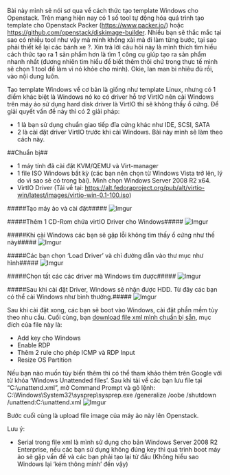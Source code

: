 Bài này mình sẽ nói sơ qua về cách thức tạo template Windows cho Openstack. Trên mạng hiện nay có 1 số tool tự động hóa quá trình tạo template cho Openstack Packer (https://www.packer.io/) hoặc https://github.com/openstack/diskimage-builder. Nhiều bạn sẽ thắc mắc tại sao có nhiều tool như vậy mà mình không xài mà đi làm từng bước, tại sao phải thiết kế lại các bánh xe ?. Xin trả lời câu hỏi này là mình thích tìm hiểu cách thức tạo ra 1 sản phẩm hơn là tìm 1 công cụ giúp tạo ra sản phẩm nhanh nhất (đương nhiên tìm hiểu để biết thêm thôi chứ trong thực tế mình sẽ chọn 1 tool để làm vì nó khỏe cho mình). Okie, lan man bi nhiêu đủ rồi, vào nội dung luôn.

Tạo template Windows về cơ bản là giống như template Linux, nhưng có 1 điểm khác biệt là Windows nó ko có driver hỗ trợ VirtIO nên cài Windows trên máy ảo sử dụng hard disk driver là VirtIO thì sẽ không thấy ổ cứng. Để giải quyết vấn đề này thì có 2 giải pháp:
- 1 là bạn sử dụng chuẩn giao tiếp đĩa cứng khác như IDE, SCSI, SATA 
- 2 là cài đặt driver VirtIO trước khi cài Windows. Bài này mình sẽ làm theo cách này.

##Chuẩn  bị##
- 1 máy tính đã cài đặt KVM/QEMU và Virt-manager
- 1 file ISO Windows bất kỳ (các bạn nên chọn từ Windows Vista trở lên, lý do vì sao sẽ có trong bài). Mình chọn Windows Server 2008 R2 x64.
- VirtIO Driver (Tải về tại: https://alt.fedoraproject.org/pub/alt/virtio-win/latest/images/virtio-win-0.1-100.iso)

#####Tạo máy ảo và cài đặt#####
![Imgur](http://i.imgur.com/pGaEP5s.png)

#####Thêm 1 CD-Rom chứa virtIO Driver cho Windows#####
![Imgur](http://i.imgur.com/yoa7NIY.png)

#####Khi cài Windows các bạn sẽ gặp lỗi không tìm thấy ổ cứng như thế này#####
![Imgur](http://i.imgur.com/0Sa3bRK.png)

#####Các bạn chọn ‘Load Driver’ và chỉ đường dẫn vào thư mục như hình#####
![Imgur](http://i.imgur.com/8Un3Rp8.png)

#####Chọn tất các các driver mà Windows tìm được#####
![Imgur](http://i.imgur.com/YEUuZjh.png)

#####Sau khi cài đặt Driver, Windows sẽ nhận được HDD. Từ đây các bạn có thể cài Windows như bình thường.#####
![Imgur](http://i.imgur.com/FTFMr4g.png)

Sau khi cài đặt xong, các bạn sẽ boot vào Windows, cài đặt phần mềm tùy theo nhu cầu. Cuối cùng, bạn [download file xml mình chuẩn bị sẵn](https://github.com/vietstacker/building-Openstack-Images/blob/master/Answer%20files/Windows/2008_R2.xml), mục đích của file này là:
- Add key cho Windows
- Enable RDP
- Thêm 2 rule cho phép ICMP và RDP Input
- Resize OS Partition

Nếu bạn nào muốn tùy biến thêm thì có thể tham khảo thêm trên Google với từ khóa ‘Windows Unattended files’. Sau khi tải về các bạn lưu file tại “C:\unattend.xml”, mở Command Prompt và gõ lệnh: 
C:\Windows\System32\sysprep\sysprep.exe /generalize /oobe /shutdown /unattend:C:\unattend.xml
![Imgur](http://i.imgur.com/jWvijih.png)

Bước cuối cùng là upload file image của máy ảo này lên Openstack.

Lưu ý:
- Serial trong file xml là mình sử dụng cho bản Windows Server 2008 R2 Enterprise, nếu các bạn sử dụng không đúng key thì quá trình boot máy ảo sẽ gặp vấn đề và các bạn phải tạo lại từ đầu (Không hiểu sao Windows lại ‘kém thông minh’ đến vậy)

